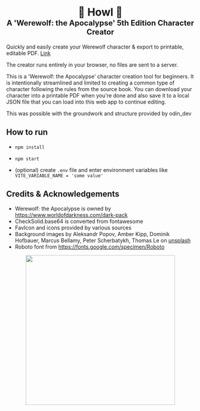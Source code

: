 <h1 align="center">
  <div>🐺 Howl 🌙</div>
  <div style="font-size: 20px;">A 'Werewolf: the Apocalypse' 5th Edition Character Creator</div>
</h1>


Quickly and easily create your Werewolf character & export to printable, editable PDF.
[Link](https://srparadox.github.io/HunterCreator)

The creator runs entirely in your browser, no files are sent to a server.

This is a 'Werewolf: the Apocalypse' character creation tool for beginners. It is intentionally streamlined and limited to creating a common type of character following the rules from the source book. You can download your character into a printable PDF when you're done and also save it to a local JSON file that you can load into this web app to continue editing.

This was possible with the groundwork and structure provided by odin_dev

## How to run
* `npm install`
* `npm start`

* (optional) create `.env` file and enter environment variables like `VITE_VARIABLE_NAME = 'some value'`

<!-- ## How to use -->

<!-- ## How to use your own fillable pdf
* Convert your pdf to base64 (you can use `scripts/pdfToBase64.ts`)
* Import & load it in `pdfCreator.ts`
* Use `printFieldNames()` to get names of fillable fields
* Map character attributes generated in `Generator.tsx` to pdf field names -->


<!-- ## TODOs:
* Add free-text / select field where predator type says "pick XY"?
* Add free-text custom merit/flaw field(s) for users to input their own stuff

* Make instruction-text prettier / styled (check out similar web apps for how they do it?)
* Make merit/flaw picking prettier - maybe style it more like a character sheet (with the oooo)

* Ask for feedback in VtM spaces
  * Randomized name, ambition, desire etc
  * Post and ask for feedback again once you have all these completed (v2 release)

* Add more loresheets
* Fix: Setting Specialites, then going back and setting new specialties keeps the old ones
* Fix: Changing predator type should reset disciplines (like changing clan does, search "Because you changed your clan")
* -->


## Credits & Acknowledgements
* Werewolf: the Apocalypse is owned by https://www.worldofdarkness.com/dark-pack
* CheckSolid.base64 is converted from fontawesome
* FavIcon and icons provided by various sources
* Background images by Aleksandr Popov, Amber Kipp, Dominik Hofbauer, Marcus Bellamy, Peter Scherbatykh, Thomas Le on [unsplash](unsplash.com)
* Roboto font from https://fonts.google.com/specimen/Roboto

<p align="center">
<img src="./readme_assets/darkpack_logo1.png" height="400">
</p>
